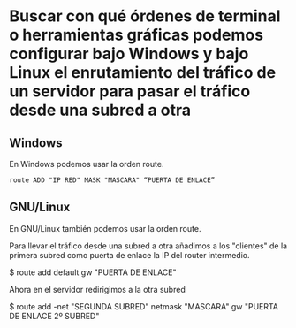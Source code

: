 # Buscar con qué órdenes de terminal o herramientas gráficas podemos configurar bajo Windows y bajo Linux el enrutamiento del tráfico de un servidor para pasar el tráfico desde una subred a otra

## Windows

En Windows podemos usar la orden route.

```
route ADD "IP RED" MASK "MASCARA" “PUERTA DE ENLACE”
```

## GNU/Linux

En GNU/Linux también podemos usar la orden route.

Para llevar el tráfico desde una subred a otra añadimos a los "clientes" de la
primera subred como puerta de enlace la IP del router intermedio.

$ route add default gw "PUERTA DE ENLACE"

Ahora en el servidor redirigimos a la otra subred

$ route add -net "SEGUNDA SUBRED" netmask "MASCARA" gw "PUERTA DE ENLACE 2º SUBRED"
